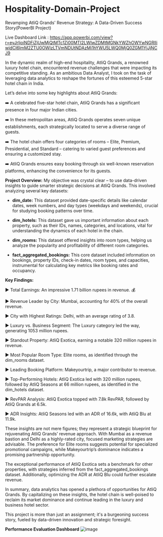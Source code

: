 # Hospitality-Domain-Project
Revamping AtliQ Grands' Revenue Strategy: A Data-Driven Success Story(PowerBI Project)

Live Dashboard Link : https://app.powerbi.com/view?r=eyJrIjoiNDFiZjUwMjQtMTc1Zi00MTI2LWIwZDMtMGNkYWZhOWYwNGRlIiwidCI6ImM2ZTU0OWIzLTVmNDUtNDAzMi1hYWU5LWQ0MjQ0ZGM1YjJjNCJ9

In the dynamic realm of high-end hospitality, AtliQ Grands, a renowned luxury hotel chain, encountered revenue challenges that were impacting its competitive standing. As an ambitious Data Analyst, I took on the task of leveraging data analytics to reshape the fortunes of this esteemed 5-star hotel chain in India.

Let’s delve into some key highlights about AtliQ Grands:

➡️ A celebrated five-star hotel chain, AtliQ Grands has a significant presence in four major Indian cities.

➡️ In these metropolitan areas, AtliQ Grands operates seven unique establishments, each strategically located to serve a diverse range of guests.

➡️ The hotel chain offers four categories of rooms – Elite, Premium, Presidential, and Standard – catering to varied guest preferences and ensuring a customized stay.

➡️ AtliQ Grands ensures easy booking through six well-known reservation platforms, enhancing the convenience for its guests.

**Project Overview:** My objective was crystal clear – to use data-driven insights to guide smarter strategic decisions at AtliQ Grands. This involved analyzing several key datasets:

- **dim_date:** This dataset provided date-specific details like calendar dates, week numbers, and day types (weekdays and weekends), crucial for studying booking patterns over time.

- **dim_hotels:** This dataset gave us important information about each property, such as their IDs, names, categories, and locations, vital for understanding the dynamics of each hotel in the chain.

- **dim_rooms:** This dataset offered insights into room types, helping us analyze the popularity and profitability of different room categories.

- **fact_aggregated_bookings:** This core dataset included information on bookings, property IDs, check-in dates, room types, and capacities, instrumental for calculating key metrics like booking rates and occupancy.

**Key Findings:**

▶ Total Earnings: An impressive 1.71 billion rupees in revenue. 💰

▶ Revenue Leader by City: Mumbai, accounting for 40% of the overall revenue.

▶ City with Highest Ratings: Delhi, with an average rating of 3.8.

▶ Luxury vs. Business Segment: The Luxury category led the way, generating 1053 million rupees.

▶ Standout Property: AtliQ Exotica, earning a notable 320 million rupees in revenue.

▶ Most Popular Room Type: Elite rooms, as identified through the dim_rooms dataset.

▶ Leading Booking Platform: Makeyourtrip, a major contributor to revenue.

▶ Top-Performing Hotels: AtliQ Exotica led with 320 million rupees, followed by AtliQ Seasons at 66 million rupees, as identified in the dim_hotels dataset.

▶ RevPAR Analysis: AtliQ Exotica topped with 7.8k RevPAR, followed by AtliQ Grands at 6.5k.

▶ ADR Insights: AtliQ Seasons led with an ADR of 16.6k, with AtliQ Blu at 11.9k.

These insights are not mere figures; they represent a strategic blueprint for rejuvenating AtliQ Grands’ revenue approach. With Mumbai as a revenue bastion and Delhi as a highly-rated city, focused marketing strategies are advisable. The preference for Elite rooms suggests potential for specialized promotional campaigns, while Makeyourtrip’s dominance indicates a promising partnership opportunity.

The exceptional performance of AtliQ Exotica sets a benchmark for other properties, with strategies inferred from the fact_aggregated_bookings dataset. Additionally, optimizing the ADR at AtliQ Blu could further escalate revenue.

In summary, data analytics has opened a plethora of opportunities for AtliQ Grands. By capitalizing on these insights, the hotel chain is well-poised to reclaim its market dominance and continue leading in the luxury and business hotel sector.

This project is more than just an assignment; it's a burgeoning success story, fueled by data-driven innovation and strategic foresight.

**Performance Evaluation Dashboard**
![image](https://github.com/SatyaJammu3/Hospitality-Domain-Project/assets/153366424/8310b472-b137-4467-a2a0-470d352d7172)

